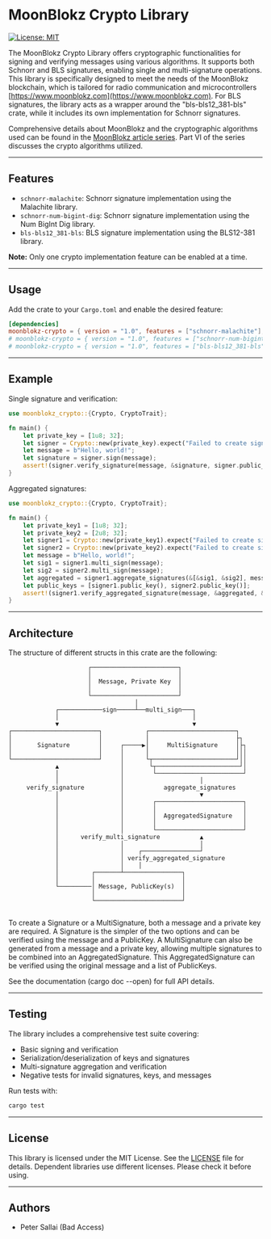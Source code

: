 # MoonBlokz Crypto Library

[![License: MIT](https://img.shields.io/badge/License-MIT-blue.svg)](LICENSE)

The MoonBlokz Crypto Library offers cryptographic functionalities for signing and verifying messages using various algorithms. It supports both Schnorr and BLS signatures, enabling single and multi-signature operations. This library is specifically designed to meet the needs of the MoonBlokz blockchain, which is tailored for radio communication and microcontrollers [https://www.moonblokz.com](https://www.moonblokz.com). For BLS signatures, the library acts as a wrapper around the "bls-bls12_381-bls" crate, while it includes its own implementation for Schnorr signatures.

Comprehensive details about MoonBlokz and the cryptographic algorithms used can be found in the [MoonBlokz article series](https://medium.com/@peter.sallai/moonblokz-series-part-i-building-a-hyper-local-blockchain-2f385b763c65). Part VI of the series discusses the crypto algorithms utilized.

---

## Features

- `schnorr-malachite`: Schnorr signature implementation using the Malachite library.
- `schnorr-num-bigint-dig`: Schnorr signature implementation using the Num BigInt Dig library.
- `bls-bls12_381-bls`: BLS signature implementation using the BLS12-381 library.

**Note:** Only one crypto implementation feature can be enabled at a time.

---

## Usage

Add the crate to your `Cargo.toml` and enable the desired feature:

```toml
[dependencies]
moonblokz-crypto = { version = "1.0", features = ["schnorr-malachite"], default-features=false }
# moonblokz-crypto = { version = "1.0", features = ["schnorr-num-bigint-dig"],default-features=false  }
# moonblokz-crypto = { version = "1.0", features = ["bls-bls12_381-bls"], default-features=false  }
```

---

## Example

Single signature and verification:

```rust
use moonblokz_crypto::{Crypto, CryptoTrait};

fn main() {
    let private_key = [1u8; 32];
    let signer = Crypto::new(private_key).expect("Failed to create signer");
    let message = b"Hello, world!";
    let signature = signer.sign(message);
    assert!(signer.verify_signature(message, &signature, signer.public_key()));
}
```

Aggregated signatures:

```rust
use moonblokz_crypto::{Crypto, CryptoTrait};

fn main() {
    let private_key1 = [1u8; 32];
    let private_key2 = [2u8; 32];
    let signer1 = Crypto::new(private_key1).expect("Failed to create signer 1");
    let signer2 = Crypto::new(private_key2).expect("Failed to create signer 2");
    let message = b"Hello, world!";
    let sig1 = signer1.multi_sign(message);
    let sig2 = signer2.multi_sign(message);
    let aggregated = signer1.aggregate_signatures(&[&sig1, &sig2], message).expect("Aggregation failed");
    let public_keys = [signer1.public_key(), signer2.public_key()];
    assert!(signer1.verify_aggregated_signature(message, &aggregated, &public_keys));
}
```
---

## Architecture

The structure of different structs in this crate are the following:
```
                      ┌────────────────────────┐                  
                      │                        │                  
                      │  Message, Private Key  │                  
                      │                        │                  
                      └────────────────────────┘                  
                                   │                              
             ┌────────────sign─────┴──multi_sign───┐              
             │                                     │              
             ▼                                     ▼              
┌────────────────────────┐            ┌────────────────────────┐  
│                        │            │                        ├┐ 
│       Signature        │     ┌─────▶│     MultiSignature     │├┐
│                        │     │      │                        │││
└────────────────────────┘     │      └┬───────────────────────┘││
             ▲                 │       └┬───────────────────────┘│
             │                 │        └────────────────────────┘
             │                 │                     │            
     verify_signature          │           aggregate_signatures   
             │                 │                     ▼            
             │                 │        ┌────────────────────────┐
             │                 │        │                        │
             │                 │        │  AggregatedSignature   │
             │                 │        │                        │
             │                 │        └────────────────────────┘
             │      verify_multi_signature           ▲            
             │                 │                     │            
             │                 │    ┌────────────────┘            
             │                 │ verify_aggregated_signature      
             │                 │    │                             
             │         ┌───────┴────────────────┐                 
             │         │                        │                 
             └─────────│ Message, PublicKey(s)  │                 
                       │                        │                 
                       └────────────────────────┘                 
               
```

To create a Signature or a MultiSignature, both a message and a private key are required. A Signature is the simpler of the two options and can be verified using the message and a PublicKey. A MultiSignature can also be generated from a message and a private key, allowing multiple signatures to be combined into an AggregatedSignature. This AggregatedSignature can be verified using the original message and a list of PublicKeys.

See the documentation (cargo doc --open) for full API details.

---

## Testing

The library includes a comprehensive test suite covering:
- Basic signing and verification
- Serialization/deserialization of keys and signatures
- Multi-signature aggregation and verification
- Negative tests for invalid signatures, keys, and messages

Run tests with:

```sh
cargo test
```

---

## License

This library is licensed under the MIT License. See the [LICENSE](LICENSE) file for details.
Dependent libraries use different licenses. Please check it before using.

---

## Authors

- Peter Sallai (Bad Access)
